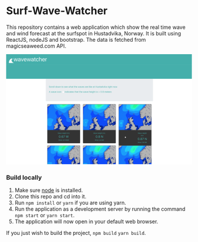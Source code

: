# Surf-Wave-Watcher
This repository contains a web application which show the real time wave and wind forecast at the surfspot in Hustadvika, Norway.
It is built using ReactJS, nodeJS and bootstrap. The data is fetched from magicseaweed.com API.

![Alt text](/wave-react/screenshots/screenshot1.png?raw=true "Screenshot of the application")

### Build locally
1. Make sure [node](https://nodejs.org/en/download/) is installed.
2. Clone this repo and cd into it.
3. Run ```npm install``` or ```yarn``` if you are using yarn.
4. Run the application as a development server by running the command ```npm start``` or ```yarn start```.
5. The application will now open in your default web browser. 

If you just wish to build the project, ```npm build``` ```yarn build```.

